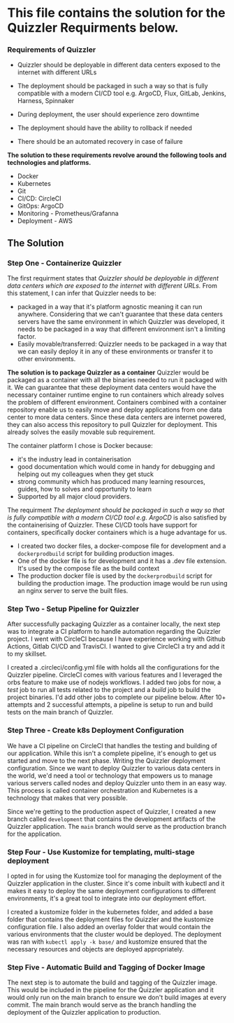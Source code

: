 # This file contains the solution for the Quizzler Requirments below.

### Requirements of Quizzler

- Quizzler should be deployable in different data centers exposed to the internet with different URLs

- The deployment should be packaged in such a way so that is fully compatible with a modern CI/CD tool e.g. ArgoCD, Flux, GitLab, Jenkins, Harness, Spinnaker

- During deployment, the user should experience zero downtime

- The deployment should have the ability to rollback if needed

- There should be an automated recovery in case of failure

**The solution to these requirements revolve around the following tools and technologies and platforms.**

- Docker
- Kubernetes
- Git
- CI/CD: CircleCI
- GitOps: ArgoCD
- Monitoring - Prometheus/Grafanna
- Deployment - AWS

## The Solution

### Step One - Containerize Quizzler

The first requirment states that _Quizzler should be deployable in different data centers which are exposed to the internet with different URLs._ From this statement, I can infer that Quizzler needs to be:

- packaged in a way that it's platform agnostic meaning it can run anywhere. Considering that we can't guarantee that these data centers servers have the same environment in which Quizzler was developed, it needs to be packaged in a way that different environment isn't a limiting factor.
- Easily movable/transferred: Quizzler needs to be packaged in a way that we can easily deploy it in any of these environments or transfer it to other environments.

**The solution is to package Quizzler as a container**
Quizzler would be packaged as a container with all the binaries needed to run it packaged with it. We can guarantee that these deployment data centers would have the necessary container runtime engine to run containers which already solves the problem of different environment. Containers combined with a container repository enable us to easily move and deploy applications from one data center to more data centers. Since these data centers are internet powered, they can also access this repository to pull Quizzler for deployment. This already solves the easily movable sub requirement.

The container platform I chose is Docker because:

- it's the industry lead in containerisation
- good documentation which would come in handy for debugging and helping out my colleagues when they get stuck
- strong community which has produced many learning resources, guides, how to solves and opportunity to learn
- Supported by all major cloud providers.

The requirment _The deployment should be packaged in such a way so that is fully compatible with a modern CI/CD tool e.g. ArgoCD_ is also satisfied by the containerising of Quizzler. These CI/CD tools have support for containers, specifically docker containers which is a huge advantage for us.

- I created two docker files, a docker-compose file for development and a `dockerprodbuild` script for building production images.
- One of the docker file is for development and it has a .dev file extension. It's used by the compose file as the build context
- The production docker file is used by the `dockerprodbuild` script for building the production image. The production image would be run using an nginx server to serve the built files.

### Step Two - Setup Pipeline for Quizzler

After successfully packaging Quizzler as a container locally, the next step was to integrate a CI platform to handle automation regarding the Quizzler project. I went with CircleCI because I have experience working with Github Actions, Gitlab CI/CD and TravisCI. I wanted to give CircleCI a try and add it to my skillset.

I created a .circleci/config.yml file with holds all the configurations for the Quizzler pipeline. CircleCI comes with various features and I leveraged the orbs feature to make use of nodejs workflows. I added two jobs for now, a _test_ job to run all tests related to the project and a _build_ job to build the project binaries. I'd add other jobs to complete our pipeline below. After 10+ attempts and 2 successful attempts, a pipeline is setup to run and build tests on the main branch of Quizzler.

### Step Three - Create k8s Deployment Configuration

We have a CI pipeline on CircleCI that handles the testing and building of our application. While this isn't a complete pipeline, it's enough to get us started and move to the next phase. Writing the Quizzler deployment configuration. Since we want to deploy Quizzler to various data centers in the world, we'd need a tool or technology that empowers us to manage various servers called nodes and deploy Quizzler unto them in an easy way. This process is called container orchestration and Kubernetes is a technology that makes that very possible.

Since we're getting to the production aspect of Quizzler, I created a new branch called `development` that contains the development artifacts of the Quizzler application. The `main` branch would serve as the production branch for the application.

### Step Four - Use Kustomize for templating, multi-stage deployment

I opted in for using the Kustomize tool for managing the deployment of the Quizzler application in the cluster. Since it's come inbuilt with kubectl and it makes it easy to deploy the same deployment configurations to different environments, it's a great tool to integrate into our deployment effort.

I created a kustomize folder in the kubernetes folder, and added a base folder that contains the deployment files for Quizzler and the kustomize configuration file. I also added an overlay folder that would contain the various environments that the cluster would be deployed. The deployment was ran with `kubectl apply -k base/` and kustomize ensured that the necessary resources and objects are deployed appropriately.

### Step Five - Automatic Build and Tagging of Docker Image

The next step is to automate the build and tagging of the Quizzler image. This would be included in the pipeline for the Quizzler application and it would only run on the main branch to ensure we don't build images at every commit. The main branch would serve as the branch handling the deployment of the Quizzler application to production.
